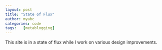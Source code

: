 ```yaml
---
layout: post
title: "State of Flux"
author: myabc
categories: code
tags:   [metablogging]
---
```



This site is in a state of flux while I work on various design improvements.
